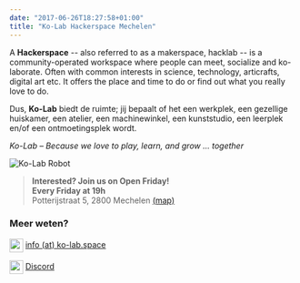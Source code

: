 ```yaml
---
date: "2017-06-26T18:27:58+01:00"
title: "Ko-Lab Hackerspace Mechelen"
---
```


A **Hackerspace** -- also referred to as a makerspace, hacklab -- is a community-operated workspace where people can meet, socialize and ko-laborate. Often with common interests in science, technology, articrafts, digital art etc. It offers the place and time to do or find out what you really love to do.

Dus, **Ko-Lab** biedt de ruimte; jij bepaalt of het een werkplek, een gezellige huiskamer, een atelier, een machinewinkel, een kunststudio, een leerplek en/of een ontmoetingsplek wordt. 

_Ko-Lab – Because we love to play, learn, and grow … together_

![Ko-Lab Robot](images/ko-lab-robot-transparant-768x1024.png#floatright)

> **Interested? Join us on Open Friday!**  
> **Every Friday at 19h**  
> Potterijstraat 5, 2800 Mechelen [(map)](https://goo.gl/maps/yJpeJvWsEqhQ6sit7)

### Meer weten?
<img src="{{.Site.BaseURL}}/images/fontawesome/envelope.svg" style="width:1.5rem;vertical-align: middle;"> [info (at) ko-lab.space](mailto:info(at)ko-lab.space)

<img src="{{.Site.BaseURL}}/images/fontawesome/discord.svg" style="width:1.5rem;vertical-align: middle;"> [Discord](https://discord.gg/uy6PHwCQ)